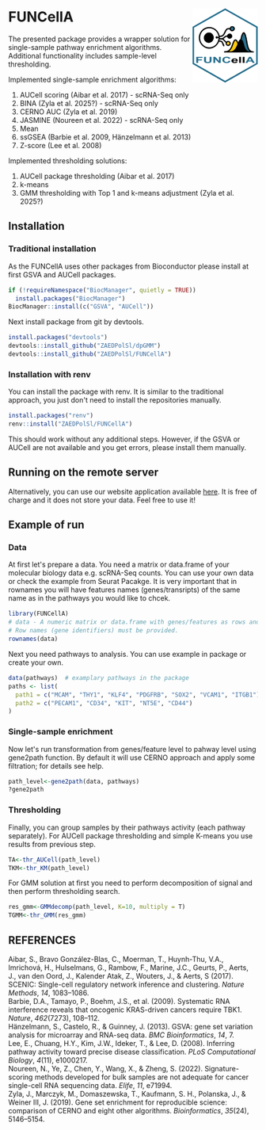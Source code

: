 # FUNCellA <img src='man/logo/FUNCellaA.png' align="right" height="150" />
The presented package provides a wrapper solution for single-sample pathway enrichment algorithms. Additional functionality includes sample-level thresholding.

Implemented single-sample enrichment algorithms:
1) AUCell scoring (Aibar et al. 2017) - scRNA-Seq only
2) BINA (Zyla et al. 2025?) - scRNA-Seq only
3) CERNO AUC (Zyla et al. 2019)
4) JASMINE (Noureen et al. 2022) - scRNA-Seq only
5) Mean
6) ssGSEA (Barbie et al. 2009, Hänzelmann et al. 2013)
7) Z-score (Lee et al. 2008)

Implemented thresholding solutions:
1) AUCell package thresholding (Aibar et al. 2017)
2) k-means
3) GMM thresholding with Top 1 and k-means adjustment (Zyla et al. 2025?)

## Installation
### Traditional installation
As the FUNCellA uses other packages from Bioconductor please install at first GSVA and AUCell packages.
``` r
if (!requireNamespace("BiocManager", quietly = TRUE))
  install.packages("BiocManager")
BiocManager::install(c("GSVA", "AUCell"))
```
Next install package from git by devtools.
``` r
install.packages("devtools")
devtools::install_github("ZAEDPolSl/dpGMM")
devtools::install_github("ZAEDPolSl/FUNCellA")
```
### Installation with renv
You can install the package with renv. It is similar to the traditional approach, you just don't need to install the repositories manually.
```r
install.packages("renv")
renv::install("ZAEDPolSl/FUNCellA")
```
This should work without any additional steps. However, if the GSVA or AUCell are not available and you get errors, please install them manually.

## Running on the remote server
Alternatively, you can use our website application available [here](https://dssoftware.aei.polsl.pl/FUNCellA). It is free of charge and it does not store your data. Feel free to use it!

## Example of run
### Data
At first let's prepare a data. You need a matrix or data.frame of your molecular biology data e.g. scRNA-Seq counts. You can use your own data or check the example from Seurat Pacakge.
It is very important that in rownames you will have features names (genes/transripts) of the same name as in the pathways you would like to chcek.
``` r
library(FUNCellA)
# data - A numeric matrix or data.frame with genes/features as rows and samples as columns.
# Row names (gene identifiers) must be provided.
rownames(data)
```
Next you need pathways to analysis. You can use example in package or create your own.
``` r
data(pathways)  # examplary pathways in the package
paths <- list(
  path1 = c("MCAM", "THY1", "KLF4", "PDGFRB", "SOX2", "VCAM1", "ITGB1"),
  path2 = c("PECAM1", "CD34", "KIT", "NT5E", "CD44")
)
```
### Single-sample enrichment
Now let's run transformation from genes/feature level to pahway level using gene2path function. By default it will use CERNO approach and apply some filtration; for details see help.
``` r
path_level<-gene2path(data, pathways)
?gene2path
```
### Thresholding
Finally, you can group samples by their pathways activity (each pathway separately). For AUCell package thresholding and simple K-means you use results from previous step.
```r
TA<-thr_AUCell(path_level)
TKM<-thr_KM(path_level)
```
For GMM solution at first you need to perform decomposition of signal and then perform thresholding search.
```r
res_gmm<-GMMdecomp(path_level, K=10, multiply = T)
TGMM<-thr_GMM(res_gmm)
```

## REFERENCES
Aibar, S., Bravo González-Blas, C., Moerman, T., Huynh-Thu, V.A., Imrichová, H., Hulselmans, G., Rambow, F., Marine, J.C., Geurts, P., Aerts, J., van den Oord, J., Kalender Atak, Z., Wouters, J., & Aerts, S (2017). SCENIC: Single-cell regulatory network inference and clustering. *Nature Methods*, *14*, 1083–1086.\
Barbie, D.A., Tamayo, P., Boehm, J.S., et al. (2009). Systematic RNA interference reveals that oncogenic KRAS-driven cancers require TBK1. *Nature*, *462*(7273), 108–112.\
Hänzelmann, S., Castelo, R., & Guinney, J. (2013). GSVA: gene set variation analysis for microarray and RNA-seq data. *BMC Bioinformatics*, *14*, 7.\
Lee, E., Chuang, H.Y., Kim, J.W., Ideker, T., & Lee, D. (2008). Inferring pathway activity toward precise disease classification. *PLoS Computational Biology*, *4*(11), e1000217.\
Noureen, N., Ye, Z., Chen, Y., Wang, X., & Zheng, S. (2022). Signature-scoring methods developed for bulk samples are not adequate for cancer single-cell RNA sequencing data. *Elife*, *11*, e71994.\
Zyla, J., Marczyk, M., Domaszewska, T., Kaufmann, S. H., Polanska, J., & Weiner III, J. (2019). Gene set enrichment for reproducible science: comparison of CERNO and eight other algorithms. *Bioinformatics*, *35*(24), 5146–5154. 


